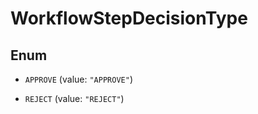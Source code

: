 

# WorkflowStepDecisionType

## Enum


* `APPROVE` (value: `"APPROVE"`)

* `REJECT` (value: `"REJECT"`)



